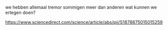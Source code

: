 we hebben allemaal tremor
sommigen meer dan anderen
wat kunnen we ertegen doen?

https://www.sciencedirect.com/science/article/abs/pii/S1878875015015259